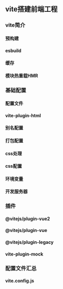 ## vite搭建前端工程

### vite简介

#### 预构建

#### esbuild

#### 缓存

#### 模块热重载HMR

### 基础配置

#### 配置文件

#### vite-plugin-html

#### 别名配置

#### 打包配置

#### css处理

#### css配置

#### 环境变量

#### 开发服务器

### 插件

#### @vitejs/plugin-vue2

#### @vitejs/plugin-vue

#### @vitejs/plugin-legacy

#### vite-plugin-mock

### 配置文件汇总

#### vite.config.js